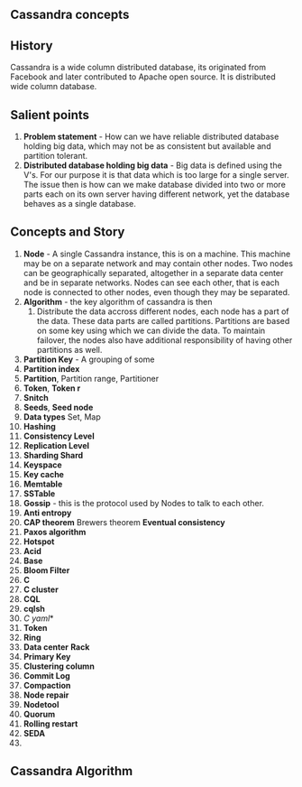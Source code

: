 ## Cassandra concepts

## History
Cassandra is a wide column distributed database, its originated from Facebook and later contributed to Apache open source.  It is distributed wide column database. 

## Salient points
1. **Problem statement** - How can we have  reliable distributed database holding big data, which may not be as consistent but available and partition tolerant. 
2. **Distributed database holding big data** - Big data is defined using the V's. For our purpose it is that data which is too large for a single server. The issue then is how can we make database divided into two or more parts each on its own server having different network, yet the database behaves as a single database. 

## Concepts  and Story
1. **Node** - A single Cassandra instance, this is on a machine. This machine may be on a separate  network and may contain other nodes. Two nodes can be geographically separated, altogether in a separate data center and be in separate networks. Nodes can see each other, that is each node is connected to other nodes, even though they may be separated.  
2. **Algorithm** - the key algorithm of cassandra is then 
	1. Distribute the data accross different nodes, each node has a part of the data. These data parts are called partitions. Partitions are based on some key using which we can divide the data. To maintain failover, the nodes also have additional responsibility of having other partitions as well.  
3. **Partition Key** - A grouping of some
4. **Partition index**
5. **Partition**, Partition range, Partitioner
6. **Token**, **Token r**
7. **Snitch**
8. **Seeds**, **Seed node**
9. **Data types** Set, Map 	
10. **Hashing**
11. **Consistency Level**
12. **Replication Level**
13. **Sharding Shard**
14. **Keyspace**
15.  **Key cache**
16. **Memtable** 
17.  **SSTable**
18. **Gossip** - this is the protocol used by Nodes to talk to each other.
19. **Anti entropy**
20. **CAP theorem** Brewers theorem **Eventual consistency**
21. **Paxos algorithm**
22. **Hotspot**
23. **Acid**
24. **Base**
25. **Bloom Filter**
26. **C**
27. **C cluster**
28. **CQL**
29. **cqlsh**
30. **C* yaml**
31. **Token**
32. **Ring**
33. **Data center** **Rack**
34. **Primary Key**
35. **Clustering column**
36. **Commit Log**
37. **Compaction**
38. **Node repair**
39. **Nodetool**
40. **Quorum**
41. **Rolling restart**
42. **SEDA**
43. 

## Cassandra Algorithm
<!--stackedit_data:
eyJoaXN0b3J5IjpbNTczNjQwMjMxLC0xMjgyOTU5Nzc0LC00OT
Y2NzM3MDUsLTU0Nzc1NDAyOCwtMTU2OTQ4NDk4NSwtNzMwNDc3
Mzc4LDE1MzUyMTI3NDksNjE3ODk0Njk2LC0xNjQzMDU5NDUxXX
0=
-->